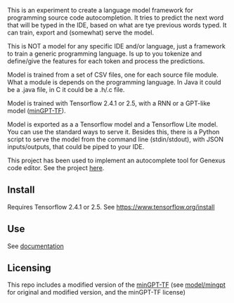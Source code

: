This is an experiment to create a language model framework for programming source code autocompletion. It tries to predict
the next word that will be typed in the IDE, based on what are tye previous words typed.
It can train, export and (somewhat) serve the model.

This is NOT a model for any specific IDE and/or language, just a framework to train a generic programming language. Is
up to you tokenize and define/give the features for each token and process the predictions.

Model is trained from a set of CSV files, one for each source file module. What a module is depends on the programming
language. In Java it could be a .java file, in C it could be a .h/.c file.

Model is trained with Tensorflow 2.4.1 or 2.5, with a RNN or a GPT-like model ([minGPT-TF](https://github.com/kamalkraj/minGPT-TF)).

Model is exported as a a Tensorflow model and a Tensorflow Lite model. You can use the standard ways to serve it. Besides this,
there is a Python script to serve the model from the command line (stdin/stdout), with JSON inputs/outputs, that could be piped to your 
IDE.

This project has been used to implement an autocomplete tool for Genexus code editor. See the project [here](http://lsigxextensions.sourceforge.net/prediccion.shtml).

## Install

Requires Tensorflow 2.4.1 or 2.5. See https://www.tensorflow.org/install

## Use

See [documentation](doc/README.md)

## Licensing

This repo includes a modified version of the [minGPT-TF](https://github.com/kamalkraj/minGPT-TF) 
(see [model/mingpt](model/mingpt) for original and modified version, and the minGPT-TF license)
